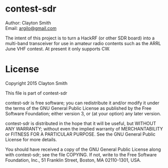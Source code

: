 contest-sdr
===========

Author: Clayton Smith  
Email: <argilo@gmail.com>

The intent of this project is to turn a HackRF (or other SDR board)
into a multi-band transceiver for use in amateur radio contents such as
the ARRL June VHF contest. At present it only supports CW.

License
=======

Copyright 2015 Clayton Smith

This file is part of contest-sdr

contest-sdr is free software; you can redistribute it and/or modify
it under the terms of the GNU General Public License as published by
the Free Software Foundation; either version 3, or (at your option)
any later version.

contest-sdr is distributed in the hope that it will be useful,
but WITHOUT ANY WARRANTY; without even the implied warranty of
MERCHANTABILITY or FITNESS FOR A PARTICULAR PURPOSE.  See the
GNU General Public License for more details.

You should have received a copy of the GNU General Public License
along with contest-sdr; see the file COPYING.  If not, write to
the Free Software Foundation, Inc., 51 Franklin Street,
Boston, MA 02110-1301, USA.
